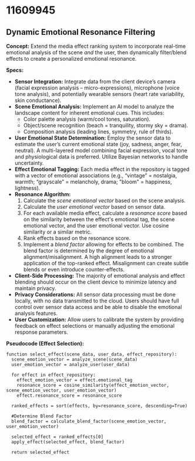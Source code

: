 # 11609945

## Dynamic Emotional Resonance Filtering

**Concept:** Extend the media effect ranking system to incorporate real-time emotional analysis of the scene *and* the user, then dynamically filter/blend effects to create a personalized emotional resonance.

**Specs:**

*   **Sensor Integration:** Integrate data from the client device’s camera (facial expression analysis – micro-expressions), microphone (voice tone analysis), and potentially wearable sensors (heart rate variability, skin conductance).
*   **Scene Emotional Analysis:** Implement an AI model to analyze the landscape content for inherent emotional cues. This includes:
    *   Color palette analysis (warm/cool tones, saturation).
    *   Object/scene recognition (beach = tranquility, stormy sky = drama).
    *   Composition analysis (leading lines, symmetry, rule of thirds).
*   **User Emotional State Determination:** Employ the sensor data to estimate the user’s current emotional state (joy, sadness, anger, fear, neutral).  A multi-layered model combining facial expression, vocal tone and physiological data is preferred. Utilize Bayesian networks to handle uncertainty.
*   **Effect Emotional Tagging:**  Each media effect in the repository is tagged with a vector of emotional associations (e.g., “vintage” = nostalgia, warmth; “grayscale” = melancholy, drama; "bloom" = happiness, lightness).
*   **Resonance Algorithm:**
    1.  Calculate the *scene emotional vector* based on the scene analysis.
    2.  Calculate the *user emotional vector* based on sensor data.
    3.  For each available media effect, calculate a *resonance score* based on the similarity between the effect's emotional tag, the scene emotional vector, and the user emotional vector. Use cosine similarity or a similar metric.
    4.  Rank effects based on the resonance score.
    5.  Implement a *blend factor* allowing for effects to be combined. The blend factor is determined by the degree of emotional alignment/misalignment. A high alignment leads to a stronger application of the top-ranked effect. Misalignment can create subtle blends or even introduce counter-effects.
*   **Client-Side Processing:**  The majority of emotional analysis and effect blending should occur on the client device to minimize latency and maintain privacy.
*   **Privacy Considerations:**  All sensor data processing must be done locally, with no data transmitted to the cloud. Users should have full control over sensor data access and be able to disable the emotional analysis features.
*   **User Customization:** Allow users to calibrate the system by providing feedback on effect selections or manually adjusting the emotional response parameters.

**Pseudocode (Effect Selection):**

```
function select_effect(scene_data, user_data, effect_repository):
  scene_emotion_vector = analyze_scene(scene_data)
  user_emotion_vector = analyze_user(user_data)

  for effect in effect_repository:
    effect_emotion_vector = effect.emotional_tag
    resonance_score = cosine_similarity(effect_emotion_vector, scene_emotion_vector, user_emotion_vector)
    effect.resonance_score = resonance_score

  ranked_effects = sort(effects, by=resonance_score, descending=True)

  #Determine Blend Factor
  blend_factor = calculate_blend_factor(scene_emotion_vector, user_emotion_vector)

  selected_effect = ranked_effects[0]
  apply_effect(selected_effect, blend_factor)

  return selected_effect
```